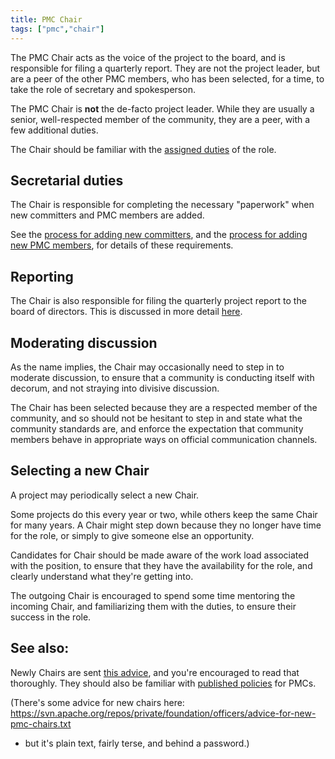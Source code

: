 ```yaml
---
title: PMC Chair
tags: ["pmc","chair"]
---
```


The PMC Chair acts as the voice of the project to the board, and is
responsible for filing a quarterly report. They are not the project
leader, but are a peer of the other PMC members, who has been selected,
for a time, to take the role of secretary and spokesperson.

The PMC Chair is **not** the de-facto project leader. While they are
usually a senior, well-respected member of the community, they are a
peer, with a few additional duties.

The Chair should be familiar with the [assigned
duties](https://www.apache.org/dev/pmc.html#chair) of the role.

## Secretarial duties

The Chair is responsible for completing the necessary "paperwork" when
new committers and PMC members are added. 

See the [process for adding new 
committers](https://www.apache.org/dev/pmc.html#committer-management),
and the [process for adding new PMC 
members](https://www.apache.org/dev/pmc.html#newpmc), for details of
these requirements.

## Reporting

The Chair is also responsible for filing the quarterly project report to
the board of directors. This is discussed in more detail
[here](/pmc/reporting).

## Moderating discussion

As the name implies, the Chair may occasionally need to step in to
moderate discussion, to ensure that a community is conducting itself
with decorum, and not straying into divisive discussion. 

The Chair has been selected because they are a respected member of the 
community, and so should not be hesitant to step in and state what the 
community standards are, and enforce the expectation that community members 
behave in appropriate ways on official communication channels.

## Selecting a new Chair

A project may periodically select a new Chair. 

Some projects do this every year or two, while others keep the same Chair 
for many years. A Chair might step down because they no longer have time
for the role, or simply to give someone else an opportunity.

Candidates for Chair should be made aware of the work load associated
with the position, to ensure that they have the availability for the
role, and clearly understand what they're getting into.

The outgoing Chair is encouraged to spend some time mentoring the
incoming Chair, and familiarizing them with the duties, to ensure their
success in the role.

## See also:

Newly Chairs are sent [this 
advice](https://svn.apache.org/repos/private/foundation/officers/advice-for-new-pmc-chairs.txt),
and you're encouraged to read that thoroughly. They should also be
familiar with [published 
policies](https://www.apache.org/dev/pmc.html#policy) for PMCs.



(There's some advice for new chairs here:
https://svn.apache.org/repos/private/foundation/officers/advice-for-new-pmc-chairs.txt
- but it's plain text, fairly terse, and behind a password.)


